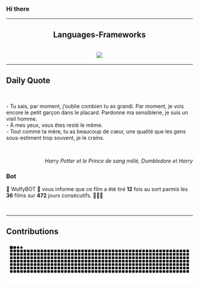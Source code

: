 ### Hi there
<hr/>
<p>
</p>
<h2 align="center">
 Languages-Frameworks
</h2>
<br/>
<div align="center">
 <a href="https://skillicons.dev">
  <img src="https://skillicons.dev/icons?i=react,nextjs,aws,docker,mongodb,python,express,django,html,css,tailwind,javascript,ts,nodejs,github"/>
 </a>
</div>
<hr/>
<div>
 <h2>
  Daily Quote
 </h2>
 <br/>
 <div>
  <p id="quote">
   - Tu sais, par moment, j’oublie combien tu as grandi. Par moment, je vois encore le petit garçon dans le placard. Pardonne ma sensiblerie, je suis un vieil homme.
<br>- À mes yeux, vous êtes resté le même.
<br>- Tout comme ta mère, tu as beaucoup de cœur, une qualité que les gens sous-estiment trop souvent, je le crains.
  </p>
 </div>
 <br/>
 <div align="right">
  <p id="movie" style="text-align: right; font-style: italic;">
   Harry Potter et le Prince de sang mêlé, Dumbledore et Harry
  </p>
 </div>
 <div>
  <h3>
   Bot
  </h3>
  <p id="bot">
   🤖 WolfyBOT 🤖 vous informe que ce film a été tiré <b>12</b> fois au sort parmis les <b>36</b> films sur <b>472</b> jours consécutifs. 🎲🎲🎲
  </p>
 </div>
 <br/>
</div>
<hr/>
<div>
 <h2>
  Contributions
 </h2>
 <img alt="snake gif" src="https://github.com/Loupthevenin/Loupthevenin/blob/output/github-contribution-grid-snake-dark.svg"/>
</div>
